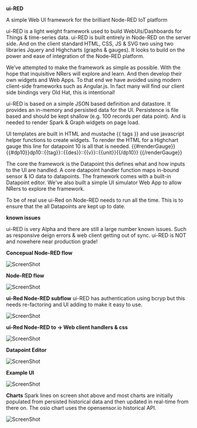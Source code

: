 **ui-RED**

A simple Web UI framework for the brilliant Node-RED IoT platform

ui-RED is a light weight framework used to build WebUIs/Dashboards for Things & time-series data.
ui-RED is built entirely in Node-RED on the server side. And on the client standard HTML, CSS, JS & SVG two using two libraries Jquery and Highcharts (graphs & gauges). It looks to build on the power and ease of integration of the Node-RED platform.

We’ve attempted to make the framework as simple as possible.
With the hope that inquisitive NRers will explore and learn.
And then develop their own widgets and Web Apps.
To that end we have avoided using modern client-side frameworks such as Angular.js.
In fact many will find our client side bindings very Old Hat, this is intentional!

ui-RED is based on a simple JSON based definition and datastore.
It provides an in-memory and persisted data for the UI.
Persistence is file based and should be kept shallow (e.g. 100 records per data point).
And is needed to render Spark & Graph widgets on page load.
 
UI templates are built in HTML and  mustache {{ tags }} and use javascript helper functions to create widgets.
To render the HTML for a Highchart gauge this line for datapoint 10 is all that is needed.
{{#renderGauge}}{{#dp10}}dp10::{{tag}}::{{des}}::{{v}}::{{unit}}{{/dp10}} {{/renderGauge}}

The core the framework is the Datapoint this defines what and how inputs to the UI are handled.
A core datapoint handler function maps in-bound sensor & IO data to datapoints.
The framework comes with a built-in Datapoint editor.
We've also built a simple UI simulator Web App to allow NRers to explore the framework.

To be of real use ui-Red on Node-RED needs to run all the time.
This is to ensure that the all Datapoints are kept up to date.

**known issues**

ui-RED is very Alpha and there are still a large number known issues.
Such as responsive deign errors & web client getting out of sync.
ui-RED is NOT and nowehere near production grade!

**Concepual Node-RED flow**

![ScreenShot](https://github.com/industrialinternet/ui-RED/blob/master/ui-red-v001.png)

**Node-RED flow**

![ScreenShot](https://github.com/industrialinternet/ui-RED/blob/master/ui-red-nr-flow.png)

**ui-Red Node-RED subflow**  ui-RED has authentication using bcryp but this needs re-factoring and UI adding to make it easy to use.

![ScreenShot](https://github.com/industrialinternet/ui-RED/blob/master/ui-red-subflow.png)

**ui-Red Node-RED to -> Web client handlers & css**

![ScreenShot](https://github.com/industrialinternet/ui-RED/blob/master/Ui-red-client-03.png)

**Datapoint Editor**

![ScreenShot](https://github.com/industrialinternet/ui-RED/blob/master/ui-RED-dp-editor.png)

**Example UI**

![ScreenShot](https://github.com/industrialinternet/ui-RED/blob/master/ui-red.png)

**Charts**  Spark lines on screen shot above and most charts are initially populated from persisted historical data and then updated in real-time from there on. The osio chart uses the opensensor.io historical API.

![ScreenShot](https://github.com/industrialinternet/ui-RED/blob/master/uired-osio-hist.png)

